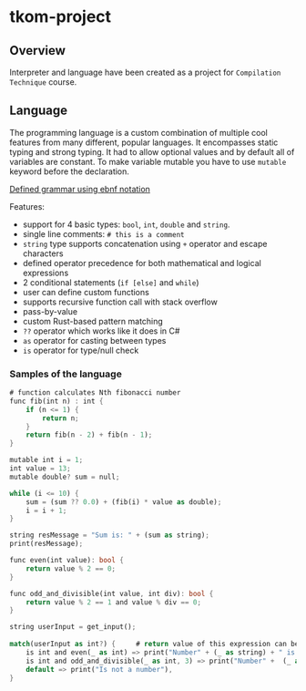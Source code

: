 # tkom-project



## Overview

Interpreter and language have been created as a project for `Compilation Technique` course.

## Language

The programming language is a custom combination of multiple cool features from many different, popular languages. 
It encompasses static typing and strong typing.
It had to allow optional values and by default all of variables are constant. To make variable mutable you have to use `mutable` keyword before the declaration.

[Defined grammar using ebnf notation](https://github.com/tedtheripper/tkom-interpreter/blob/main/docs/grammar.txt)

Features:
* support for 4 basic types: `bool`, `int`, `double` and `string`.
* single line comments: `# this is a comment`
* `string` type supports concatenation using `+` operator and escape characters
* defined operator precedence for both mathematical and logical expressions
* 2 conditional statements (`if [else]` and `while`)
* user can define custom functions
* supports recursive function call with stack overflow
* pass-by-value
* custom Rust-based pattern matching
* `??` operator which works like it does in C#
* `as` operator for casting between types
* `is` operator for type/null check

### Samples of the language

```rust
# function calculates Nth fibonacci number 
func fib(int n) : int { 
    if (n <= 1) {
        return n;
    }
    return fib(n - 2) + fib(n - 1);
}

mutable int i = 1;
int value = 13;
mutable double? sum = null;

while (i <= 10) {
    sum = (sum ?? 0.0) + (fib(i) * value as double);
    i = i + 1;
}

string resMessage = "Sum is: " + (sum as string);
print(resMessage);
```

```rust
func even(int value): bool {
    return value % 2 == 0;
}

func odd_and_divisible(int value, int div): bool {
    return value % 2 == 1 and value % div == 0;
}

string userInput = get_input();
 
match(userInput as int?) {     # return value of this expression can be accessed via '_'
    is int and even(_ as int) => print("Number" + (_ as string) + " is even"),
    is int and odd_and_divisible(_ as int, 3) => print("Number" +  (_ as string) + " is odd and divisible by 3"),
    default => print("Is not a number"),
}
```